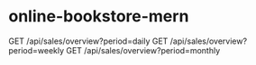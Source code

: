 # online-bookstore-mern

GET /api/sales/overview?period=daily
GET /api/sales/overview?period=weekly
GET /api/sales/overview?period=monthly
